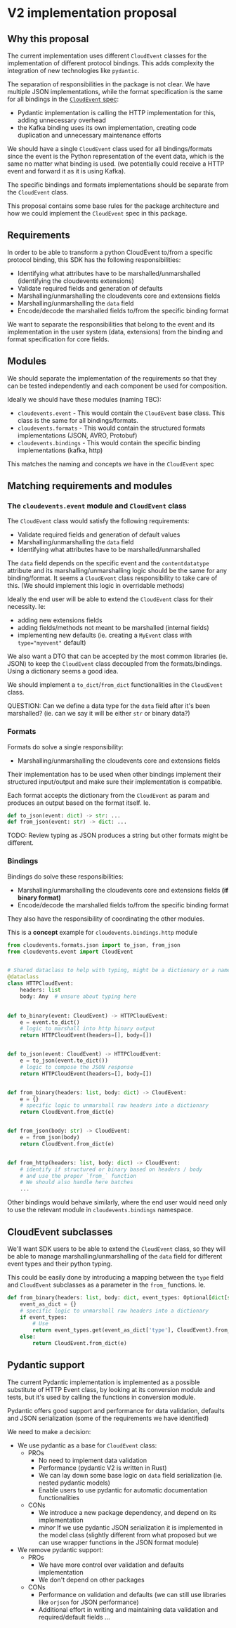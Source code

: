 # V2 implementation proposal

## Why this proposal

The current implementation uses different `CloudEvent` classes for the implementation
of different protocol bindings. This adds complexity the integration of new technologies
like `pydantic`.

The separation of responsibilities in the package is not clear. We have multiple JSON
implementations, while the format specification is the same for all bindings in the
[`CloudEvent` spec](https://github.com/cloudevents/spec/blob/v1.0.2/cloudevents/formats/json-format.md):

* Pydantic implementation is calling the HTTP implementation for this, adding unnecessary overhead
* the Kafka binding uses its own implementation, creating code duplication and unnecessary maintenance efforts

We should have a single `CloudEvent` class used for all bindings/formats since the event
is the Python representation of the event data, which is the same no matter what binding
is used. (we potentially could receive a HTTP event and forward it as it is using Kafka).

The specific bindings and formats implementations should be separate from the `CloudEvent`
class.

This proposal contains some base rules for the package architecture and how we could implement
the `CloudEvent` spec in this package.

## Requirements

In order to be able to transform a python CloudEvent to/from a specific
protocol binding, this SDK has the following responsibilities:

* Identifying what attributes have to be marshalled/unmarshalled (identifying the cloudevents extensions)
* Validate required fields and generation of defaults
* Marshalling/unmarshalling the cloudevents core and extensions fields
* Marshalling/unmarshalling the `data` field
* Encode/decode the marshalled fields to/from the specific binding format

We want to separate the responsibilities that belong to the event and its implementation
in the user system (data, extensions) from the binding and format specification for
core fields.

## Modules

We should separate the implementation of the requirements so that they can be tested independently and
each component be used for composition.

Ideally we should have these modules (naming TBC):

* `cloudevents.event` - This would contain the `CloudEvent` base class. This class is the same for all bindings/formats.
* `cloudevents.formats` - This would contain the structured formats implementations (JSON, AVRO, Protobuf)
* `cloudevents.bindings` - This would contain the specific binding implementations (kafka, http)

This matches the naming and concepts we have in the `CloudEvent` spec

## Matching requirements and modules

### The `cloudevents.event` module and `CloudEvent` class

The `CloudEvent` class would satisfy the following requirements:

* Validate required fields and generation of default values
* Marshalling/unmarshalling the `data` field
* Identifying what attributes have to be marshalled/unmarshalled

The `data` field depends on the specific event and the `contentdatatype` attribute and
its marshalling/unmarshalling logic should be the same for any binding/format. It seems
a `CloudEvent` class responsibility to take care of this. (We should implement this logic
in overridable methods)

Ideally the end user will be able to extend the `CloudEvent` class for their necessity. Ie:

* adding new extensions fields
* adding fields/methods not meant to be marshalled (internal fields)
* implementing new defaults (ie. creating a `MyEvent` class with `type="myevent"` default)

We also want a DTO that can be accepted by the most common libraries (ie. JSON) to keep the
`CloudEvent` class decoupled from the formats/bindings. Using a dictionary seems a good idea.

We should implement a `to_dict`/`from_dict` functionalities in the `CloudEvent` class.

QUESTION: Can we define a data type for the `data` field after it's been marshalled?
(ie. can we say it will be either `str` or binary data?)

### Formats

Formats do solve a single responsibility:

* Marshalling/unmarshalling the cloudevents core and extensions fields

Their implementation has to be used when other bindings implement their
structured input/output and make sure their implementation is compatible.

Each format accepts the dictionary from the `CloudEvent` as param
and produces an output based on the format itself. Ie.

```python
def to_json(event: dict) -> str: ...
def from_json(event: str) -> dict: ...
```

TODO: Review typing as JSON produces a string but other formats might be different.

### Bindings

Bindings do solve these responsibilities:

* Marshalling/unmarshalling the cloudevents core and extensions fields **(if binary format)**
* Encode/decode the marshalled fields to/from the specific binding format

They also have the responsibility of coordinating the other modules.

This is a **concept** example for `cloudevents.bindings.http` module

```python
from cloudevents.formats.json import to_json, from_json
from cloudevents.event import CloudEvent


# Shared dataclass to help with typing, might be a dictionary or a named tuple (not important)
@dataclass
class HTTPCloudEvent:
    headers: list
    body: Any  # unsure about typing here

    
def to_binary(event: CloudEvent) -> HTTPCloudEvent:
    e = event.to_dict()
    # logic to marshall into http binary output
    return HTTPCloudEvent(headers=[], body=[])


def to_json(event: CloudEvent) -> HTTPCloudEvent:
    e = to_json(event.to_dict())
    # logic to compose the JSON response
    return HTTPCloudEvent(headers=[], body=[])


def from_binary(headers: list, body: dict) -> CloudEvent:
    e = {}
    # specific logic to unmarshall raw headers into a dictionary
    return CloudEvent.from_dict(e)


def from_json(body: str) -> CloudEvent:
    e = from_json(body)
    return CloudEvent.from_dict(e)


def from_http(headers: list, body: dict) -> CloudEvent:
    # identify if structured or binary based on headers / body
    # and use the proper `from_` function
    # We should also handle here batches
    ...
```

Other bindings would behave similarly, where the end user would need only
to use the relevant module in `cloudevents.bindings` namespace.

## CloudEvent subclasses

We'll want SDK users to be able to extend the `CloudEvent` class, so they will
be able to manage marshalling/unmarshalling of the `data` field for different
event types and their python typing.

This could be easily done by introducing a mapping between the `type` field and
`CloudEvent` subclasses as a parameter in the `from_` functions. Ie.

```python
def from_binary(headers: list, body: dict, event_types: Optional[dict[str, type]] = None) -> CloudEvent:
    event_as_dict = {}
    # specific logic to unmarshall raw headers into a dictionary
    if event_types:
        # Use 
        return event_types.get(event_as_dict['type'], CloudEvent).from_dict(e)
    else:    
        return CloudEvent.from_dict(e)
```

## Pydantic support

The current Pydantic implementation is implemented as a possible substitute of
HTTP Event class, by looking at its conversion module and tests, but it's used
by calling the functions in conversion module.

Pydantic offers good support and performance for data validation, defaults and
JSON serialization (some of the requirements we have identified)

We need to make a decision:

* We use pydantic as a base for `CloudEvent` class:
  * PROs
    * No need to implement data validation
    * Performance (pydantic V2 is written in Rust)
    * We can lay down some base logic on `data` field serialization (ie. nested pydantic models)
    * Enable users to use pydantic for automatic documentation functionalities
  * CONs
    * We introduce a new package dependency, and depend on its implementation
    * _minor_ If we use pydantic JSON serialization it is implemented in the model class (slightly different from what proposed but we can use wrapper functions in the JSON format module)
* We remove pydantic support:
  * PROs
    * We have more control over validation and defaults implementation
    * We don't depend on other packages
  * CONs
    * Performance on validation and defaults (we can still use libraries like `orjson` for JSON performance)
    * Additional effort in writing and maintaining data validation and required/default fields
...

